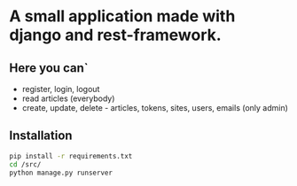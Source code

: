 # A small application made with django and rest-framework. 

## Here you can`

* register, login, logout 
* read articles (everybody)
* create, update, delete - articles, tokens, sites, users, emails (only admin)


## Installation

```bash
pip install -r requirements.txt
cd /src/
python manage.py runserver
```

